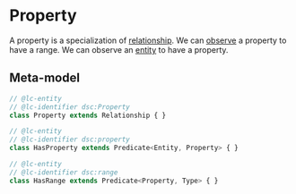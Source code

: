 # Property
A property is a specialization of [relationship](../20241207-01).
We can [observe](../20241207-02) a property to have a range.
We can observe an [entity](../20241207-00) to have a property.

## Meta-model
```TypeScript
// @lc-entity
// @lc-identifier dsc:Property
class Property extends Relationship { }

// @lc-entity
// @lc-identifier dsc:property
class HasProperty extends Predicate<Entity, Property> { }

// @lc-entity
// @lc-identifier dsc:range
class HasRange extends Predicate<Property, Type> { }
```
